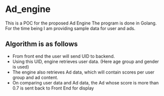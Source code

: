 # Ad_engine

This is a POC for the proposed Ad Engine
The program is done in Golang.
For the time being I am providing sample data for user and ads.


## Algorithm is as follows
* From front end the user will send UID to backend.
* Using this UID, engine retrieves user data. (Here age group and gender is used)
* The engine also retrieves Ad data, which will contain scores per user group and ad content.
* On comparing user data and Ad data, the Ad whose score is more than 0.7 is sent back to Front End for display
